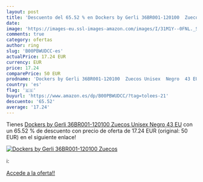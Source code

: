 ```yaml
---
layout: post
title: 'Descuento del 65.52 % en Dockers by Gerli 36BR001-120100  Zuecos '
date: 
image: 'https://images-eu.ssl-images-amazon.com/images/I/31M1Y--0FNL._SL200_.jpg'
comments: true
category: ofertas
author: ring
slug: 'B00PBWUDCC-es'
actualPrice: 17.24 EUR
currency: EUR
price: 17.24
comparePrice: 50 EUR
prodname: 'Dockers by Gerli 36BR001-120100  Zuecos Unisex  Negro  43 EU'
country: 'es'
flag: '🇪🇸'
buyurl: 'https://www.amazon.es/dp/B00PBWUDCC/?tag=tolees-21'
descuento: '65.52'
average: '17.24'
---
```


Tienes [Dockers by Gerli 36BR001-120100  Zuecos Unisex  Negro  43 EU](https://www.amazon.es/dp/B00PBWUDCC/?tag=tolees-21) con un 65.52 % de descuento con precio de oferta de 17.24 EUR (original: 50 EUR) en el siguiente enlace!

[![Dockers by Gerli 36BR001-120100  Zuecos ](https://images-eu.ssl-images-amazon.com/images/I/31M1Y--0FNL._SL200_.jpg)](https://www.amazon.es/dp/B00PBWUDCC/?tag=tolees-21)

ℹ️:


[Accede a la oferta!!](https://www.amazon.es/dp/B00PBWUDCC/?tag=tolees-21)
